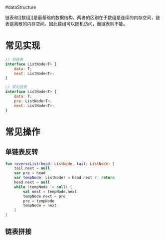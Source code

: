 #dataStructure

链表和[[数组]]是最基础的数据结构，两者的区别在于数组是连续的内存空间，链表是离散的内存空间。因此数组可以随机访问，而链表则不能。
# 常见实现
```javaScript
// 单链表
interface ListNode<T> {
	data: T;
	next: ListNode<T>;
}

// 双向链表
interface ListNode<T> {
	data: T;
	pre: ListNode<T>;
	next: ListNode<T>;
}
```
# 常见操作
## 单链表反转
```kotlin
fun reverseList(head: ListNode, tail: ListNode) {  
    tail.next = null  
    var pre = head  
    var tempNode: ListNode? = head.next ?: return  
    head.next = null  
    while (tempNode != null) {  
        val next = tempNode.next  
        tempNode.next = pre  
        pre = tempNode  
        tempNode = next  
    }  
}
```
## 链表拼接
